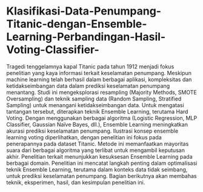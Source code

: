 # Klasifikasi-Data-Penumpang-Titanic-dengan-Ensemble-Learning-Perbandingan-Hasil-Voting-Classifier-
Tragedi tenggelamnya kapal Titanic pada tahun 1912 menjadi fokus penelitian yang kaya informasi terkait keselamatan penumpang. Meskipun machine learning telah berhasil dalam berbagai aplikasi, kompleksitas dan ketidakseimbangan data dalam prediksi keselamatan penumpang menantang. Studi ini mengeksplorasi resampling (Majority Methods, SMOTE Oversampling) dan teknik sampling data (Random Sampling, Stratified Sampling) untuk menangani ketidakseimbangan data. Untuk mengatasi tantangan tersebut, diterapkan teknik Ensemble Learning, terutama Hard Voting. Dengan menggunakan berbagai algoritma (Logistic Regression, MLP Classifier, Gaussian Naïve Bayes, dll.), Ensemble Learning meningkatkan akurasi prediksi keselamatan penumpang. Ilustrasi konsep ensemble learning voting diperlihatkan, dengan penelitian ini fokus pada penerapannya pada dataset Titanic. Metode ini memanfaatkan mayoritas suara dari berbagai algoritma yang terlibat untuk mengambil keputusan akhir. Penelitian terkait menunjukkan kesuksesan Ensemble Learning pada berbagai domain. Penelitian ini mencatat langkah penting dalam optimalisasi teknik Ensemble Learning, terutama dalam konteks data tidak seimbang, untuk prediksi keselamatan penumpang. Bagian berikutnya akan membahas teknik, eksperimen, hasil, dan kesimpulan penelitian ini.
